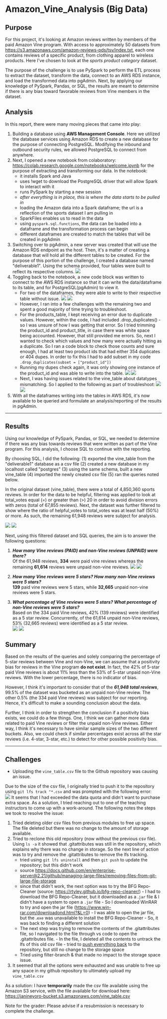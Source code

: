 # Amazon_Vine_Analysis (Big Data)

## Purpose
For this project, it's looking at Amazon reviews written by members of the paid Amazon Vine program. With access to approximately 50 datasets from https://s3.amazonaws.com/amazon-reviews-pds/tsv/index.txt, each one contains reviews of a specific product, from clothing apparel to wireless products. Here I've chosen to look at the *sports product category* dataset. 

The purpose of the challenge is to use PySpark to perform the ETL process to extract the dataset, transform the data, connect to an AWS RDS instance, and load the transformed data into pgAdmin. Next, by applying our knowledge of PySpark, Pandas, or SQL, the results are meant to determine if there is any bias toward favorable reviews from Vine members in the dataset. 

## Analysis
In this report, there were many moving pieces that came into play:

1.  Building a database using <b>AWS Management Console</b>. Here we utilized the database services using Amazon RDS to create a new database for the purpose of connecting PostgreSQL. Modifying the inbound and outbound security rules, we allowed PostgreSQL to connect from anywhere.
2.  Next, I opened a new notebook from colaboratory: https://colab.research.google.com/notebooks/welcome.ipynb for the purpose of extracting and transforming our data.
    In the notebook: 
      - it installs Spark and Java
      - uses !wget to download the PostgreSQL driver that will allow Spark to interact with it
      - runs PySpark by starting a new session
      - <i>after everything is in place, this is where the data starts to be pulled in</i>
      - loading the Amazon data into a Spark dataframe; the url is a reflection of the sports dataset I am pulling in
      - SparkFiles enables us to read in the data
      - using `pyspark.sql.functions`, the data can be loaded into a dataframe and the transformation process can begin
      - different dataframes are created to match the tables that will be created in pgAdmin
3.  Switching over to pgAdmin, a new server was created that will use the Amazon RDS endpoint as the host. Then, it's a matter of creating a database that will hold all the different tables to be created. For the purpose of this portion of the challenge, I created a database named "deliverable1". Using the schema provided, four tables were built to reflect its respective columns. ![](resources/D1_createtable.PNG) 
4.  Toggling back to the notebook, a new code block was written to connect to the AWS RDS instance so that it can write the data/dataframe to its table, and for PostgreSQL(pgAdmin) to view it.
     -  For two of the dataframes, they were able to write to their respective table without issue. ![](resources/D1_customer.PNG) ![](resources/D1_review.PNG) 
     -  However, I ran into a few challenges with the remaining two and spent a good majority of time trying to troubleshoot.
     -  For the products_table, I kept receiving an error due to duplicate values. However, within the code, I had included .drop_duplicates() - so I was unsure of how I was getting that error. So I tried trimming the product_id and product_title, in case there was white space being accounted. However, that still provided me errors. So, next I wanted to check which values and how many were actually hitting as a duplicate. So I ran a code block to check those counts and sure enough, I had at least two product ids that had either 354 duplicates or 404 dupes. In order to fix this I had to add subset in my code `.drop_duplicates(subset = ["product_id"])`
     -  Running my dupes check again, it was only showing one instance of the product_id and was able to write into the table. ![](resources/TroubleProduct.PNG) 
        ![](resources/D1_product.PNG)
     -  Next, I was having issues related to the vine_table about datatypes mismatching. So I applied to the following as part of troubleshoot: ![](resources/TroubleVine.PNG) 
        ![](resources/D1_vine.PNG)
5.    With all the dataframes writing into the tables in AWS RDS, it's now available to be queried and formulate an analysis/reporting of the results in pgAdmin.

---- 
## Results
Using our knowledge of PySpark, Pandas, or SQL, we needed to determine if there was any bias towards reviews that were written as part of the Vine program. For this analysis,
I choose SQL to continue with the reporting.

By choosing SQL, I did the following: (1) exported the vine_table from the "deliverable1" database as a csv file (2) created a new database in my localhost called "postgres" (3) using the same schema, built a new vine_table (4) imported the newly created csv file (5) ran the queries noted below.

In the original dataset (vine_table), there were a total of 4,850,360 sports reviews. In order for the data to be helpful, filtering was applied to look at total_votes equal (=) or greater than (>) 20 in order to avoid division errors with zeros (total of 67,855 reviews). Next, the dataset was further filtered to show where the ratio of helpful_votes to total_votes was at least half (50%) or more. As such, the remaining 61,948 reviews were subject for analysis.

![](resources/D2_Part1.PNG)
![](resources/D2_Part2.PNG)

Next, using this filtered dataset and SQL queries, the aim is to answer the following questions:<br>
1. <i><b>How many Vine reviews (PAID) and non-Vine reviews (UNPAID) were there?</i></b><br>
    Of the 61,948 reviews, **334** were paid vine reviews whereas the remaining **61,614** reviews were unpaid non-vine reviews. 
    ![](resources/D2_Part3.PNG)
    ![](resources/D2_Part4.PNG)
    <br>
2. <i><b>How many Vine reviews were 5 stars? How many non-Vine reviews were 5 stars?</i></b><br>
    **139** paid vine reviews were 5 stars, while **32,665** unpaid non-vine reviews were 5 stars.

3. <i><b>What percentage of Vine reviews were 5 stars? What percentage of non-Vine reviews were 5 stars?</i></b><br>
    Based on the 334 paid Vine reviews, 42% (139 reviews) were identified as a 5 star review. Concurrently, of the 61,614 unpaid non-Vine reviews, 53% (32,665 reviews) were identified as a 5 star review. <br>
![](resources/D2_Part5_A.PNG)
![](resources/D2_Part5_B.PNG)


## Summary

Based on the results of the queries and solely comparing the percentage of 5-star reviews between Vine and non-Vine, we can assume that a positivity bias for reviews in the Vine program **do not exist**. In fact, the 42% of 5-star paid Vine reviews is about 11% less than the 53% of 5-star unpaid non-Vine reviews. With the lower percentage, there is no indicator of bias. 

However, I think it's important to consider that of the <i><b>61,948 total reviews</i></b>, 99.5% of the dataset was bucketed as an unpaid non-Vine review. The other 0.5% (the 334 paid Vine reviews) was subject for our reporting. Hence, it's difficult to make a sounding conclusion about the data.

Further, I think in order to strengthen the conclusion if a positivity bias exists, we could do a few things. One, I think we can gather more data related to paid Vine reviews or filter the unpaid non-Vine reviews. Either way, I think it's necessary to have similar sample sizes of the two different buckets. Also, we could check if similar percentages exist across all the star reviews (i.e. 4-star, 3-star, etc.) to detect for other possible positivity bias.


---- 
## Challenges

* Uploading the `vine_table.csv` file to the Github repository was causing an issue. 

Due to the size of the csv file, I originally tried to push it to the repository using `git lfs track "*.csv` and was prompted with the following error:
<br>
![](resources/errorPrompt.png)
It seems that I had exceeded the data quota and didn't want to purchase extra space. As a solution, I tried reaching out to one of the teaching instructors to come up with a work-around. The following notes the steps we took to resolve the issue:
 
   1. Tried deleting older csv files from previous modules to free up space. The file deleted but there was no change to the amount of storage available.
   2. Tried to reclone this old repository (now without the previous csv file). Using `ls -a` it showed that .gitattributes was still in the repository, which explains why there was no change in storage. So the next line of action was to try and remove the .gitattributes to remove the lfs tracking.
        - tried using `git lfs uninstall` and then `git push` to update the repository; but this didn't work
        - source https://docs.github.com/en/enterprise-server@2.21/github/managing-large-files/removing-files-from-git-large-file-storage
        - since that didn't work, the next option was to try the BFG Repo-Cleaner (source: https://rtyley.github.io/bfg-repo-cleaner/)
                - I had to download the BFG Repo-Cleaner, but it downloaded as a .`jar` file & I didn't have a system to open a `.jar` file
                - So I downloaded WinRAR to try and open the jar file (https://www.win-rar.com/downloadond.html?&L=0)
                - I was able to open the jar file, but the .`exe` was unavailable to install the BFG Repo-Cleaner
                - So, it was back to finding a different solution
        - The next step was trying to remove the contents of the .gitattributes file, so I navigated to the file through vs code to open the .gitattributes file.
                - In the file, I deleted all the contents to untrack the lfs of this old csv file
                - tried to [push everything back](https://github.com/yorojanine/Amazon_Vine_Analysis/blob/main/resources/vscode_step.PNG) to the repository, but still no change to the storage space 
        -  Tried using filter-branch & that made no impact to the storage space issue.
   3.   It seemed that all the options were exhausted and was unable to free up any space in my github repository to ultimately upload my `vine_table.csv`
   

As a solution: I have **temporarily** made the csv file available using the Amazon S3 service, with the file available for download here:
https://janineyoro-bucket.s3.amazonaws.com/vine_table.csv

Note for the grader: Please advise if a resubmission is necessary to complete the challenge.
